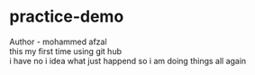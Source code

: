 # practice-demo

Author - mohammed afzal
<br>
this my first time using git hub
<br>
i have no i idea what just happend so i am  doing things all again
